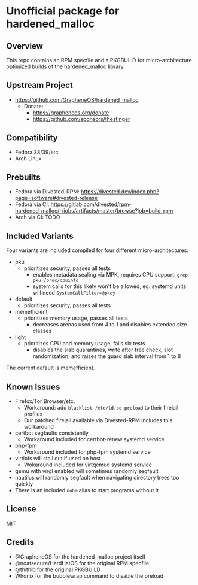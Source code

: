 Unofficial package for hardened_malloc
======================================

Overview
--------
This repo contains an RPM specfile and a PKGBUILD for micro-architecture optimized builds of the hardened_malloc library.

Upstream Project
----------------
- https://github.com/GrapheneOS/hardened_malloc
	- Donate:
		- https://grapheneos.org/donate
		- https://github.com/sponsors/thestinger

Compatibility
-------------
- Fedora 38/39/etc.
- Arch Linux

Prebuilts
---------
- Fedora via Divested-RPM: https://divested.dev/index.php?page=software#divested-release
- Fedora via CI: https://gitlab.com/divested/rpm-hardened_malloc/-/jobs/artifacts/master/browse?job=build_rpm
- Arch via CI: TODO

Included Variants
-----------------
Four variants are included compiled for four different micro-architectures:

- pku
	- prioritizes security, passes all tests
		- enables metadata sealing via MPK, requires CPU support: `grep pku /proc/cpuinfo`
		- system calls for this likely won't be allowed, eg. systemd units will need `SystemCallFilter=@pkey`
- default
	- prioritizes security, passes all tests
- memefficient
	- prioritizes memory usage, passes all tests
		- decreases arenas used from 4 to 1 and disables extended size classes
- light
	- prioritizes CPU and memory usage, fails six tests
		- disables the slab quarantines, write after free check, slot randomization, and raises the guard slab interval from 1 to 8

The current default is memefficient.

Known Issues
------------
- Firefox/Tor Browser/etc.
	- Workaround: add `blacklist /etc/ld.so.preload` to their firejail profiles
	- Our patched firejail available via Divested-RPM includes this workaround
- certbot segfaults consistently
	- Workaround included for certbot-renew systemd service
- php-fpm
	- Workaround included for php-fpm systemd service
- virtiofs will stall out if used on host
	- Wokaround included for virtqemud systemd service
- qemu with virgl enabled will sometimes randomly segfault
- nautilus will randomly segfault when navigating directory trees too quickly
- There is an included `nohm` alias to start programs without it

License
-------
MIT

Credits
-------
- @GrapheneOS for the hardened_malloc project itself
- @noatsecure/HardHatOS for the original RPM specfile
- @thithib for the original PKGBUILD
- Whonix for the bubblewrap command to disable the preload
